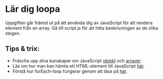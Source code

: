 # Lär dig loopa
Uppgiften går främst ut på att använda dig av JavaScript för att rendera element från en array. Gå till script.js för att hitta beskrivningen av de olika stegen.

## Tips & trix:

* Fräscha upp dina kunskaper om JavaScript [objekt](https://www.w3schools.com/js/js_objects.asp) och [arrayer](https://www.w3schools.com/jsref/jsref_obj_array.asp).
* Läs om hur man kan hämta ett HTML-element till JavaScript [här](https://www.w3schools.com/jsref/met_document_getelementbyid.asp).
* Förstå hur forEach-loop fungerar genom att läsa på [här](https://www.w3schools.com/jsref/jsref_foreach.asp).


